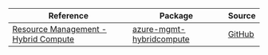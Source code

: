 | Reference | Package | Source |
|---|---|---|
|[Resource Management - Hybrid Compute](mgmt-hybridcompute-readme.md)|[azure-mgmt-hybridcompute](https://pypi.org/project/azure-mgmt-hybridcompute)|[GitHub](https://github.com/Azure/azure-sdk-for-python)|
